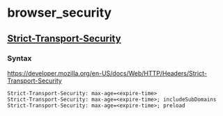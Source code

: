 # browser_security

## [Strict-Transport-Security](https://developer.mozilla.org/en-US/docs/Web/HTTP/Headers/Strict-Transport-Security)

### Syntax
https://developer.mozilla.org/en-US/docs/Web/HTTP/Headers/Strict-Transport-Security
```
Strict-Transport-Security: max-age=<expire-time>
Strict-Transport-Security: max-age=<expire-time>; includeSubDomains
Strict-Transport-Security: max-age=<expire-time>; preload
```
